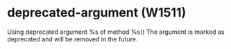 # deprecated-argument (W1511)

Using deprecated argument %s of method %s() The argument is marked as
deprecated and will be removed in the future.
